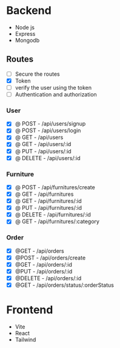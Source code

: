 # Backend
  - Node js
  - Express
  - Mongodb
  ## Routes
  -  [ ] Secure the routes
  -  [x] Token
  -  [ ] verify the user using the token
  -  [ ] Authentication and authorization
  ### User
  - [x] @ POST - /api/users/signup
  - [x] @ POST - /api/users/login 
  - [x] @ GET - /api/users 
  - [x] @ GET - /api/users/:id
  - [x] @ PUT - /api/users/:id 
  - [x] @ DELETE - /api/users/:id
  
  ### Furniture
  - [x] @ POST - /api/furnitures/create
  - [x] @ GET - /api/furnitures 
  - [x] @ GET - /api/furnitures/:id
  - [x] @ PUT - /api/furnitures/:id
  - [x] @ DELETE - /api/furnitures/:id
  - [x] @ GET - /api/furnitures/:category
  
  ### Order
  - [x] @GET - /api/orders
  - [x] @POST - /api/orders/create
  - [x] @GET - /api/orders/:id
  - [x] @PUT - /api/orders/:id
  - [x] @DELETE - /api/orders/:id
  - [x] @GET - /api/orders/status/:orderStatus
# Frontend
  - Vite
  - React
  - Tailwind

